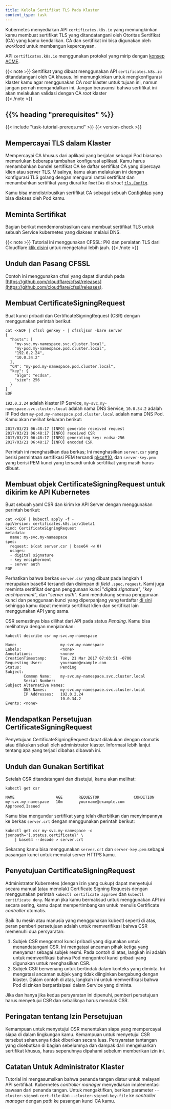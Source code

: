 ```yaml
---
title: Kelola Sertifikat TLS Pada Klaster
content_type: task
---
```


<!-- overview -->

Kubernetes menyediakan API `certificates.k8s.io` yang memungkinkan kamu membuat sertifikat
TLS yang ditandatangani oleh Otoritas Sertifikat (CA) yang kamu kendalikan. CA dan sertifikat ini 
bisa digunakan oleh _workload_ untuk membangun kepercayaan.

API `certificates.k8s.io` menggunakan protokol yang mirip dengan [konsep ACME](https://github.com/ietf-wg-acme/acme/).

{{< note >}}
Sertifikat yang dibuat menggunakan API `certificates.k8s.io` ditandatangani oleh CA
khusus. Ini memungkinkan untuk mengkonfigurasi klaster kamu agar menggunakan CA _root_ klaster untuk tujuan ini,
namun jangan pernah mengandalkan ini. Jangan berasumsi bahwa sertifikat ini akan melakukan validasi
dengan CA _root_ klaster  
{{< /note >}}




## {{% heading "prerequisites" %}}


{{< include "task-tutorial-prereqs.md" >}} {{< version-check >}}



<!-- steps -->

## Mempercayai TLS dalam Klaster

Mempercayai CA khusus dari aplikasi yang berjalan sebagai Pod biasanya memerlukan
beberapa tambahan konfigurasi aplikasi. Kamu harus menambahkan bundel sertifikat CA 
ke daftar sertifikat CA yang dipercaya klien atau server TLS. 
Misalnya, kamu akan melakukan ini dengan konfigurasi TLS golang dengan mengurai rantai sertifikat 
dan menambahkan sertifikat yang diurai ke `RootCAs` di _struct_
[`tls.Config`](https://godoc.org/crypto/tls#Config).

Kamu bisa mendistribusikan sertifikat CA sebagai sebuah
[ConfigMap](/id/docs/tasks/configure-pod-container/configure-pod-configmap) yang bisa diakses oleh Pod kamu.

## Meminta Sertifikat

Bagian berikut mendemonstrasikan cara membuat sertifikat TLS untuk sebuah
Service kubernetes yang diakses melalui DNS.

{{< note >}}
Tutorial ini menggunakan CFSSL: PKI dan peralatan TLS dari Cloudflare [klik disini](https://blog.cloudflare.com/introducing-cfssl/) untuk mengetahui lebih jauh.
{{< /note >}}

## Unduh dan Pasang CFSSL

Contoh ini menggunakan cfssl yang dapat diunduh pada 
[https://github.com/cloudflare/cfssl/releases](https://github.com/cloudflare/cfssl/releases).

## Membuat CertificateSigningRequest

Buat kunci pribadi dan CertificateSigningRequest (CSR) dengan menggunakan perintah berikut:

```shell
cat <<EOF | cfssl genkey - | cfssljson -bare server
{
  "hosts": [
    "my-svc.my-namespace.svc.cluster.local",
    "my-pod.my-namespace.pod.cluster.local",
    "192.0.2.24",
    "10.0.34.2"
  ],
  "CN": "my-pod.my-namespace.pod.cluster.local",
  "key": {
    "algo": "ecdsa",
    "size": 256
  }
}
EOF
```

`192.0.2.24` adalah klaster IP Service,
`my-svc.my-namespace.svc.cluster.local` adalah nama DNS Service,
`10.0.34.2` adalah IP Pod dan `my-pod.my-namespace.pod.cluster.local`
adalah nama DNS Pod. Kamu akan melihat keluaran berikut:

```
2017/03/21 06:48:17 [INFO] generate received request
2017/03/21 06:48:17 [INFO] received CSR
2017/03/21 06:48:17 [INFO] generating key: ecdsa-256
2017/03/21 06:48:17 [INFO] encoded CSR
```

Perintah ini menghasilkan dua berkas; Ini menghasilkan `server.csr` yang berisi permintaan sertifikasi PEM
tersandi [pkcs#10](https://tools.ietf.org/html/rfc2986),
dan `server-key.pem` yang berisi PEM kunci yang tersandi untuk sertifikat yang
masih harus dibuat.

## Membuat objek CertificateSigningRequest untuk dikirim ke API Kubernetes
Buat sebuah yaml CSR dan kirim ke API Server dengan menggunakan perintah berikut:

```shell
cat <<EOF | kubectl apply -f -
apiVersion: certificates.k8s.io/v1beta1
kind: CertificateSigningRequest
metadata:
  name: my-svc.my-namespace
spec:
  request: $(cat server.csr | base64 -w 0)
  usages:
  - digital signature
  - key encipherment
  - server auth
EOF
```

Perhatikan bahwa berkas `server.csr` yang dibuat pada langkah 1 merupakan base64 tersandi
dan disimpan di _field_ `.spec.request`. Kami juga meminta
sertifikat dengan penggunaan kunci "_digital signature_", "_key enchiperment_", dan "_server
auth_". Kami mendukung semua penggunaan kunci dan penggunaan kunci yang diperpanjang yang terdaftar
[di sini](https://godoc.org/k8s.io/api/certificates/v1beta1#KeyUsage)
sehingga kamu dapat meminta sertifikat klien dan sertifikat lain menggunakan
API yang sama.

CSR semestinya bisa dilihat dari API pada status _Pending_. Kamu bisa melihatnya dengan menjalankan:

```shell
kubectl describe csr my-svc.my-namespace
```

```none
Name:                   my-svc.my-namespace
Labels:                 <none>
Annotations:            <none>
CreationTimestamp:      Tue, 21 Mar 2017 07:03:51 -0700
Requesting User:        yourname@example.com
Status:                 Pending
Subject:
        Common Name:    my-svc.my-namespace.svc.cluster.local
        Serial Number:
Subject Alternative Names:
        DNS Names:      my-svc.my-namespace.svc.cluster.local
        IP Addresses:   192.0.2.24
                        10.0.34.2
Events: <none>
```

## Mendapatkan Persetujuan CertificateSigningRequest

Penyetujuan CertificateSigningRequest dapat dilakukan dengan otomatis
atau dilakukan sekali oleh administrator klaster. Informasi lebih lanjut tentang 
apa yang terjadi dibahas dibawah ini.

## Unduh dan Gunakan Sertifikat

Setelah CSR ditandatangani dan disetujui, kamu akan melihat:

```shell
kubectl get csr
```

```none
NAME                  AGE       REQUESTOR               CONDITION
my-svc.my-namespace   10m       yourname@example.com    Approved,Issued
```

Kamu bisa mengundur sertifikat yang telah diterbitkan dan menyimpannya ke berkas 
`server.crt` dengan menggunakan perintah berikut:

```shell
kubectl get csr my-svc.my-namespace -o jsonpath='{.status.certificate}' \
    | base64 --decode > server.crt
```

Sekarang kamu bisa menggunakan `server.crt` dan `server-key.pem` sebagai pasangan 
kunci untuk memulai server HTTPS kamu.

## Penyetujuan CertificateSigningRequest

Administrator Kubernetes (dengan izin yang cukup) dapat menyetujui secara manual
(atau menolak) Certificate Signing Requests dengan menggunakan perintah `kubectl certificate
approve` dan `kubectl certificate deny`. Namun jika kamu bermaksud
untuk menggunakan API ini secara sering, kamu dapat mempertimbangkan untuk menulis
Certificate _controller_ otomatis.

Baik itu mesin atau manusia yang menggunakan kubectl seperti di atas, peran pemberi persetujuan adalah
untuk memverifikasi bahwa CSR memenuhi dua persyaratan:
1. Subjek CSR mengontrol kunci pribadi yang digunakan untuk menandatangani CSR. Ini
    mengatasi ancaman pihak ketiga yang menyamar sebagai subjek resmi.
    Pada contoh di atas, langkah ini adalah untuk memverifikasi bahwa Pod mengontrol
    kunci pribadi yang digunakan untuk menghasilkan CSR.
2. Subjek CSR berwenang untuk bertindak dalam konteks yang diminta. Ini
    mengatasi ancaman subjek yang tidak diinginkan bergabung dengan klaster. Dalam
    contoh di atas, langkah ini untuk memverifikasi bahwa Pod diizinkan
    berpartisipasi dalam Service yang diminta.   

Jika dan hanya jika kedua persyaratan ini dipenuhi, pemberi persetujuan harus menyetujui
CSR dan sebaliknya harus menolak CSR.

## Peringatan tentang Izin Persetujuan

Kemampuan untuk menyetujui CSR menentukan siapa yang mempercayai siapa di dalam lingkungan kamu. 
Kemampuan untuk menyetujui CSR tersebut seharusnya tidak diberikan secara luas.
Persyaratan tantangan yang disebutkan di bagian sebelumnya dan
dampak dari mengeluarkan sertifikat khusus, harus sepenuhnya dipahami
sebelum memberikan izin ini.

## Catatan Untuk Administrator Klaster

Tutorial ini mengasumsikan bahwa penanda tangan diatur untuk melayani API sertifikat. 
Kubernetes _controller manager_ menyediakan implementasi bawaan dari penanda tangan. Untuk
mengaktifkan, berikan parameter `--cluster-signed-cert-file` dan
`--cluster-signed-key-file` ke _controller manager_ dengan _path_ ke
pasangan kunci CA kamu.

